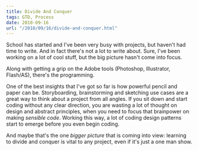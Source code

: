 ```yaml
---
title: Divide And Conquer
tags: GTD, Process
date: 2010-09-16
url: "/2010/09/16/divide-and-conquer.html"
---
```


School has started and I've been very busy with projects, but haven't
had time to write. And in fact there's not a lot to write about. Sure,
I've been working on a lot of cool stuff, but the big picture hasn't
come into focus.

Along with getting a grip on the Adobe tools (Photoshop, Illustrator,
Flash/AS), there's the programming.

One of the best insights that I've got so far is how powerful pencil
and paper can be. Storyboarding, brainstorming and sketching use cases
are a great way to think about a project from all angles. If you sit
down and start coding without any clear direction, you are wasting a
lot of thought on design and abstract principles, when you need to
focus that brainpower on making _sensible code_. Working this way,
a lot of coding design patterns start to emerge before you even begin
coding.

And maybe that's the one *bigger picture* that is coming into view:
learning to divide and conquer is vital to any project, even if it's
just a one man show.
